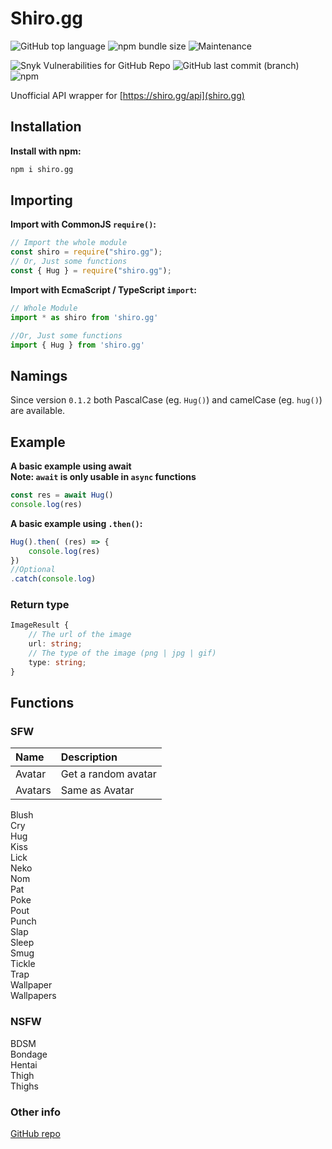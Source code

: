 # Shiro.gg
![GitHub top language](https://img.shields.io/github/languages/top/moyshik7/shiro.gg)
![npm bundle size](https://img.shields.io/bundlephobia/min/shiro.gg)
![Maintenance](https://img.shields.io/maintenance/yes/2021)
  
![Snyk Vulnerabilities for GitHub Repo](https://img.shields.io/snyk/vulnerabilities/github/moyshik7/shiro.gg)
![GitHub last commit (branch)](https://img.shields.io/github/last-commit/moyshik7/shiro.gg/main)
![npm](https://img.shields.io/npm/v/shiro.gg)
  
  
Unofficial API wrapper for [https://shiro.gg/api](shiro.gg)  
  
## Installation
**Install with npm:**  

```bash
npm i shiro.gg
```
  
## Importing
**Import with CommonJS `require()`:**  

```js
// Import the whole module
const shiro = require("shiro.gg");
// Or, Just some functions
const { Hug } = require("shiro.gg");
```

**Import with EcmaScript / TypeScript `import`:**  

```js
// Whole Module
import * as shiro from 'shiro.gg'

//Or, Just some functions
import { Hug } from 'shiro.gg'
```

  
## Namings
  
Since version `0.1.2` both PascalCase (eg. `Hug()`) and camelCase (eg. `hug()`) are available.  
  
## Example
  
**A basic example using await**  
**Note: `await` is only usable in `async` functions**

```js
const res = await Hug()
console.log(res)
```

**A basic example using `.then()`:**  

```js
Hug().then( (res) => {
    console.log(res)
})
//Optional
.catch(console.log)
```

### Return type
```ts
ImageResult {
    // The url of the image
    url: string;
    // The type of the image (png | jpg | gif)
    type: string;
}
```

  
  
## Functions
  
### SFW
  
| Name | Description |
| :---- | :---------- |
| Avatar | Get a random avatar | 
| Avatars  | Same as Avatar |
Blush  
Cry  
Hug  
Kiss  
Lick  
Neko  
Nom  
Pat  
Poke  
Pout  
Punch  
Slap  
Sleep  
Smug  
Tickle  
Trap  
Wallpaper  
Wallpapers  
  
### NSFW
  
BDSM  
Bondage  
Hentai  
Thigh  
Thighs  
  
  
  
### Other info
  
[GitHub repo](https://github.com/moyshik7/shiro.gg)  
